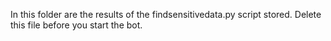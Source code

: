 In this folder are the results of the findsensitivedata.py script stored.
Delete this file before you start the bot.
